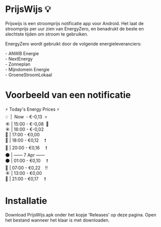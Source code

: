 # PrijsWijs 💡
<p> Prijswijs is een stroomprijs notificatie app voor Android. Het laat de stroomprijs per uur zien van EnergyZero, en benadrukt de beste en slechtste tijden om stroom te gebruiken.</p>
<p> EnergyZero wordt gebruikt door de volgende energieleveranciers: </p>
<l>
 - ANWB Energie<br>
 - NextEnergy<br>
 - Zonneplan<br>
 - Mijndomein Energie <br>
 - GroeneStroomLokaal<br>
</l>

# Voorbeeld van een notificatie
⚡ Today's Energy Prices ⚡<br>
💡&ensp;|&nbsp;&nbsp;Now&ensp;-&nbsp;€-0,13&ensp;⭐<br>
☀️ | 15:00  -  €-0,08&ensp;🌱<br>
☀️ | 16:00  -  €-0,02<br>
🌆 | 17:00  -  €0,00<br>
🌆 | 18:00  -  €0,12&ensp;&nbsp;&nbsp;&nbsp;❗<br>
🌙 | 20:00  -  €0,16&ensp;&nbsp;&nbsp;&nbsp;❗<br>
🌑 | —— 7 Apr ——<br>
🌑 | 01:00  -  €0,10&ensp;&nbsp;&nbsp;&nbsp;❗<br>
🌄 | 07:00  -  €0,22&ensp;&nbsp;&nbsp;‼️<br>
☀️ | 13:00  -  €0,00<br>
🌙 | 21:00  -  €0,17&ensp;&nbsp;&nbsp;&nbsp;❗<br>


# Installatie
<p>Download PrijsWijs.apk onder het kopje 'Releases' op deze pagina. Open het bestand wanneer het klaar is met downloaden.</p>
